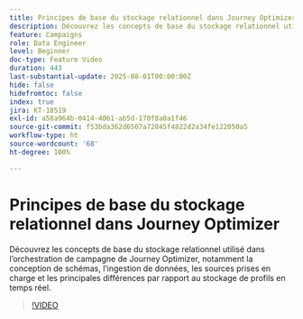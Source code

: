 ```yaml
---
title: Principes de base du stockage relationnel dans Journey Optimizer
description: Découvrez les concepts de base du stockage relationnel utilisé dans l’orchestration de campagne de Journey Optimizer, notamment la conception de schémas, l’ingestion de données, les sources prises en charge et les principales différences par rapport au stockage de profils en temps réel.
feature: Campaigns
role: Data Engineer
level: Beginner
doc-type: Feature Video
duration: 443
last-substantial-update: 2025-08-01T00:00:00Z
hide: false
hidefromtoc: false
index: true
jira: KT-18519
exl-id: a58a964b-0414-4061-ab5d-170f8a0a1f46
source-git-commit: f53bda362d6507a72845f4822d2a34fe122050a5
workflow-type: ht
source-wordcount: '68'
ht-degree: 100%

---
```


# Principes de base du stockage relationnel dans Journey Optimizer

Découvrez les concepts de base du stockage relationnel utilisé dans l’orchestration de campagne de Journey Optimizer, notamment la conception de schémas, l’ingestion de données, les sources prises en charge et les principales différences par rapport au stockage de profils en temps réel.

>[!VIDEO](https://video.tv.adobe.com/v/3470214/?learn=on&enablevpops)
